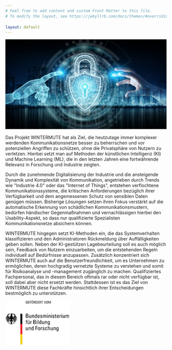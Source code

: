 ```yaml
---
# Feel free to add content and custom Front Matter to this file.
# To modify the layout, see https://jekyllrb.com/docs/themes/#overriding-theme-defaults

layout: default
---
```


![Wintermute Schaubild](/assets/img/wintermute-display.png)

Das Projekt WINTERMUTE hat als Ziel, die heutzutage immer komplexer werdenden Kommunikationsnetze besser zu beherrschen und vor potenziellen Angriffen zu schützen, ohne die Privatsphäre von Nutzern zu verletzen. Hierbei setzt man auf Methoden der künstlichen Intelligenz (KI) und Machine Learning (ML), die in den letzten Jahren eine fortwährende Relevanz in Forschung und Industrie zeigten.

Durch die zunehmende Digitalisierung der Industrie und die ansteigende Dynamik und Komplexität von Kommunikation, angetrieben durch Trends wie "Industrie 4.0" oder das "Internet of Things", entstehen verflochtene Kommunikationssysteme, die kritischen Anforderungen bezüglich ihrer Verfügbarkeit und dem angemessenen Schutz von sensiblen Daten genügen müssen. Bisherige Lösungen setzen ihren Fokus verstärkt auf die automatische Erkennung von schädlichen Kommunikationsmustern, bedürfen händischer Gegenmaßnahmen und vernachlässigen hierbei den Usability-Aspekt, so dass nur qualifizierte Spezialisten Kommunikationsnetze absichern können.

WINTERMUTE hingegen setzt KI-Methoden ein, die das Systemverhalten klassifizieren und den Administratoren Rückmeldung über Auffälligkeiten geben sollen. Neben der KI-gestützen Lagebeurteilung soll es auch möglich sein, Feedback von Nutzern einzuarbeiten, um die entstehenden Regeln individuell auf Bedürfnisse anzupassen. Zusätzlich konzentriert sich WINTERMUTE auch auf die Benutzerfreundlichkeit, um es Unternehmen zu ermöglichen, deren hochgradig vernetzte Systeme zu verstehen und somit für Risikoanalyse und -management zugänglich zu machen. Qualifiziertes Fachpersonal, das in diesem Bereich oftmals rar oder nicht verfügbar ist, soll dabei aber nicht ersetzt werden. Stattdessen ist es das Ziel von WINTERMUTE diese Fachkräfte hinsichtlich ihrer Entscheidungen bestmöglich zu unterstützen.



<img alt="Gefördert vom BMBF" src="/assets/img/bmbf-gefoerdert-logo.svg" width="200" />

